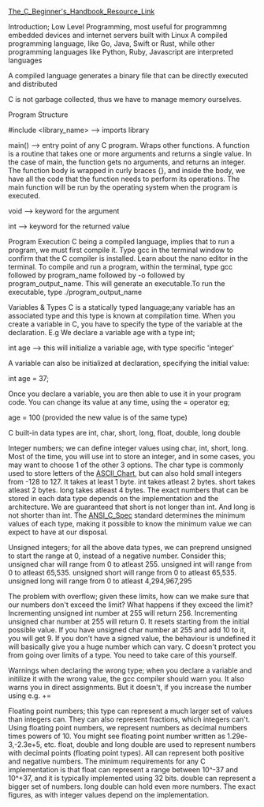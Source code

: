 [The_C_Beginner's_Handbook_Resource_Link](https://www.freecodecamp.org/news/the-c-beginners-handbook/?inf_contact_key=aafd5a925917bd004a21e9a62b882b286bf72b7be6507ffa57af3236798ca349)

Introduction;
Low Level Programming, most useful for programmng embedded devices and internet servers built with Linux
A compiled programming language, like Go, Java, Swift or Rust, while other programming languages like Python, Ruby, Javascript are interpreted languages

A compiled language generates a binary file that can be directly executed and distributed

C is not garbage collected, thus we have to manage memory ourselves. 


Program Structure

#include <library_name> --> imports library

main() --> entry point of any C program. Wraps other functions. A function is a routine that takes one or more arguments and returns a single value. In the case of main, the function gets no arguments, and returns an integer. The function body is wrapped in curly braces {}, and inside the body, we have all the code that the function needs to perform its operations. The main function will be run by the operating system when the program is executed.

void --> keyword for the argument

int --> keyword for the returned value

Program Execution
C being a compiled language, implies that to run a program, we must first compile it. Type gcc in the terminal window to confirm that the C compiler is installed. Learn about the nano editor in the terminal. To compile and run a program, within the terminal, type gcc followed by program_name followed by -o followed by program_output_name. This will generate an executable.To run the executable, type ./program_output_name

Variables & Types
C is a statically typed language;any variable has an associated type and this type is known at compilation time. When you create a variable in C, you have to specify the type of the variable at the declaration. E.g We declare a variable age with a type int;

int age --> this will initialize a variable age, with type specific 'integer'

A variable can also be initialized at declaration, specifying the initial value:

int age = 37;

Once you declare a variable, you are then able to use it in your program code. You can change its value at any time, using the = operator eg;

age = 100 (provided the new value is of the same type)

C built-in data types are int, char, short, long, float, double, long double

Integer numbers; we can define integer values using char, int, short, long. Most of the time, you will use int to store an integer, and in some cases, you may want to choose 1 of the other 3 options. The char type is commonly used to store letters of the [ASCII_Chart](https://www.asciitable.com/), but can also hold small integers from -128 to 127. It takes at least 1 byte. int takes atleast 2 bytes. short takes atleast 2 bytes. long takes atleast 4 bytes. The exact numbers that can be stored in each data type depends on the implementation and the architecture. We are guaranteed that short is not longer than int. And long is not shorter than int. The [ANSI_C_Spec](https://en.wikipedia.org/wiki/ANSI_C) standard determines the minimum values of each type, making it possible to know the minimum value we can expect to have at our disposal. 

Unsigned integers; for all the above data types, we can preprend unsigned to start the range at 0, instead of a negative number. Consider this; unsigned char will range from 0 to atleast 255. unsigned int will range from 0 to atleast 65,535. unsigned short will range from 0 to atleast 65,535. unsigned long will range from 0 to atleast 4,294,967,295

The problem with overflow; given these limits, how can we make sure that our numbers don't exceed the limit? What happens if they exceed the limit? Incrementing unsigned int number at 255 will return 256. Incrementing unsigned char number at 255 will return 0. It resets starting from the initial possible value. If you have unsigned char number at 255 and add 10 to it, you will get 9. If you don't have a signed value, the behaviour is undefined it will basically give you a huge number which can vary. C doesn't protect you from going over limits of a type. You need to take care of this yourself.

Warnings when declaring the wrong type; when you declare a variable and initilize it with the wrong value, the gcc compiler should warn you. It also warns you in direct assignments. But it doesn't, if you increase the number using e.g. +=

Floating point numbers; this type can represent a much larger set of values than integers can. They can also represent fractions, which integers can't. Using floating point numbers, we represent numbers as decimal numbers times powers of 10. You might see floating point number written as 1.29e-3,-2.3e+5, etc. float, double and long double are used to represent numbers with decimal points (floating point types). All can represent both positive and negative numbers. The minimum requirements for any C implementation is that float can represent a range between 10^-37 and 10^+37, and it is typically implemented using 32 bits. double can represent a bigger set of numbers. long double can hold even more numbers. The exact figures, as with integer values depend on the implementation.